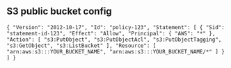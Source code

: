 ## S3 public bucket config
`{
    "Version": "2012-10-17",
    "Id": "policy-123",
    "Statement": [
        {
            "Sid": "statement-id-123",
            "Effect": "Allow",
            "Principal": {
                "AWS": "*"
            },
            "Action": [
                "s3:PutObject",
                "s3:PutObjectAcl",
                "s3:PutObjectTagging",
                "s3:GetObject",
                "s3:ListBucket"
            ],
            "Resource": [
                "arn:aws:s3:::YOUR_BUCKET_NAME",
                "arn:aws:s3:::YOUR_BUCKET_NAME/*"
            ]
        }
    ]
}
`